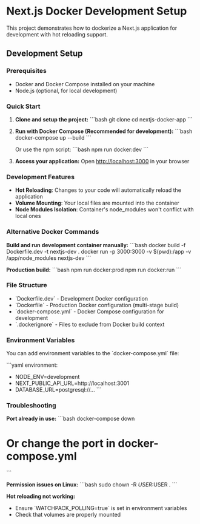 # Next.js Docker Development Setup

This project demonstrates how to dockerize a Next.js application for development with hot reloading support.

## Development Setup

### Prerequisites
- Docker and Docker Compose installed on your machine
- Node.js (optional, for local development)

### Quick Start

1. **Clone and setup the project:**
   \`\`\`bash
   git clone <your-repo>
   cd nextjs-docker-app
   \`\`\`

2. **Run with Docker Compose (Recommended for development):**
   \`\`\`bash
   docker-compose up --build
   \`\`\`
   
   Or use the npm script:
   \`\`\`bash
   npm run docker:dev
   \`\`\`

3. **Access your application:**
   Open [http://localhost:3000](http://localhost:3000) in your browser

### Development Features

- **Hot Reloading**: Changes to your code will automatically reload the application
- **Volume Mounting**: Your local files are mounted into the container
- **Node Modules Isolation**: Container's node_modules won't conflict with local ones

### Alternative Docker Commands

**Build and run development container manually:**
\`\`\`bash
docker build -f Dockerfile.dev -t nextjs-dev .
docker run -p 3000:3000 -v $(pwd):/app -v /app/node_modules nextjs-dev
\`\`\`

**Production build:**
\`\`\`bash
npm run docker:prod
npm run docker:run
\`\`\`

### File Structure

- \`Dockerfile.dev\` - Development Docker configuration
- \`Dockerfile\` - Production Docker configuration (multi-stage build)
- \`docker-compose.yml\` - Docker Compose configuration for development
- \`.dockerignore\` - Files to exclude from Docker build context

### Environment Variables

You can add environment variables to the \`docker-compose.yml\` file:

\`\`\`yaml
environment:
  - NODE_ENV=development
  - NEXT_PUBLIC_API_URL=http://localhost:3001
  - DATABASE_URL=postgresql://...
\`\`\`

### Troubleshooting

**Port already in use:**
\`\`\`bash
docker-compose down
# Or change the port in docker-compose.yml
\`\`\`

**Permission issues on Linux:**
\`\`\`bash
sudo chown -R $USER:$USER .
\`\`\`

**Hot reloading not working:**
- Ensure \`WATCHPACK_POLLING=true\` is set in environment variables
- Check that volumes are properly mounted
